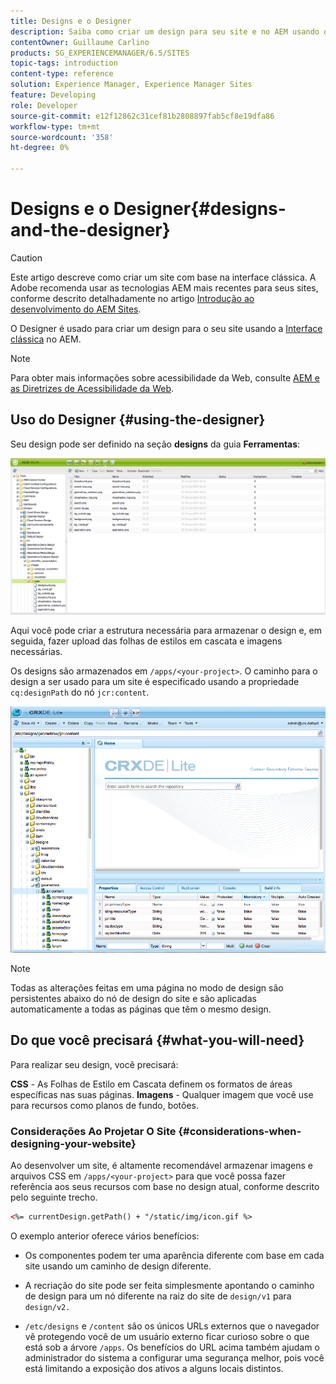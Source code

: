 ```yaml
---
title: Designs e o Designer
description: Saiba como criar um design para seu site e no AEM usando o Designer.
contentOwner: Guillaume Carlino
products: SG_EXPERIENCEMANAGER/6.5/SITES
topic-tags: introduction
content-type: reference
solution: Experience Manager, Experience Manager Sites
feature: Developing
role: Developer
source-git-commit: e12f12862c31cef81b2808897fab5cf8e19dfa86
workflow-type: tm+mt
source-wordcount: '358'
ht-degree: 0%

---
```


# Designs e o Designer{#designs-and-the-designer}

>[!CAUTION]
>
>Este artigo descreve como criar um site com base na interface clássica. A Adobe recomenda usar as tecnologias AEM mais recentes para seus sites, conforme descrito detalhadamente no artigo [Introdução ao desenvolvimento do AEM Sites](/help/sites-developing/getting-started.md).

O Designer é usado para criar um design para o seu site usando a [Interface clássica](/help/sites-classic-ui-authoring/classicui.md) no AEM.

>[!NOTE]
>
>Para obter mais informações sobre acessibilidade da Web, consulte [AEM e as Diretrizes de Acessibilidade da Web](/help/managing/web-accessibility.md).

## Uso do Designer {#using-the-designer}

Seu design pode ser definido na seção **designs** da guia **Ferramentas**:

![screen_shot_2012-02-01at30237pm](assets/screen_shot_2012-02-01at30237pm.png)

Aqui você pode criar a estrutura necessária para armazenar o design e, em seguida, fazer upload das folhas de estilos em cascata e imagens necessárias.

Os designs são armazenados em `/apps/<your-project>`. O caminho para o design a ser usado para um site é especificado usando a propriedade `cq:designPath` do nó `jcr:content`.

![chlimage_1-74](assets/chlimage_1-74a.png)

>[!NOTE]
>
>Todas as alterações feitas em uma página no modo de design são persistentes abaixo do nó de design do site e são aplicadas automaticamente a todas as páginas que têm o mesmo design.

## Do que você precisará {#what-you-will-need}

Para realizar seu design, você precisará:

**CSS** - As Folhas de Estilo em Cascata definem os formatos de áreas específicas nas suas páginas.
**Imagens** - Qualquer imagem que você use para recursos como planos de fundo, botões.

### Considerações Ao Projetar O Site {#considerations-when-designing-your-website}

Ao desenvolver um site, é altamente recomendável armazenar imagens e arquivos CSS em `/apps/<your-project>` para que você possa fazer referência aos seus recursos com base no design atual, conforme descrito pelo seguinte trecho.

```xml
<%= currentDesign.getPath() + "/static/img/icon.gif %>
```

O exemplo anterior oferece vários benefícios:

* Os componentes podem ter uma aparência diferente com base em cada site usando um caminho de design diferente.
* A recriação do site pode ser feita simplesmente apontando o caminho de design para um nó diferente na raiz do site de `design/v1` para `design/v2.`

* `/etc/designs` e `/content` são os únicos URLs externos que o navegador vê protegendo você de um usuário externo ficar curioso sobre o que está sob a árvore `/apps`. Os benefícios do URL acima também ajudam o administrador do sistema a configurar uma segurança melhor, pois você está limitando a exposição dos ativos a alguns locais distintos.
